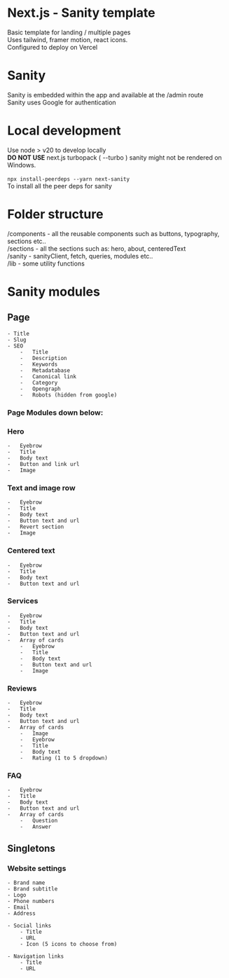 # Next.js - Sanity template
Basic template for landing / multiple pages<br/>
Uses tailwind, framer motion, react icons.<br/>
Configured to deploy on Vercel

# Sanity
Sanity is embedded within the app and available at the /admin route<br/>
Sanity uses Google for authentication

# Local development
Use node > v20 to develop locally<br/>
**DO NOT USE** next.js turbopack ( --turbo ) sanity might not be rendered on Windows.<br/><br/>
```npx install-peerdeps --yarn next-sanity```<br/>
To install all the peer deps for sanity


# Folder structure
/components - all the reusable components such as buttons, typography, sections etc..<br/>
/sections - all the sections such as: hero, about, centeredText<br/>
/sanity - sanityClient, fetch, queries, modules etc..<br/>
/lib - some utility functions

# Sanity modules

## Page

    - Title
    - Slug
    - SEO
        -   Title
        -   Description
        -   Keywords
        -   Metadatabase
        -   Canonical link
        -   Category
        -   Opengraph
        -   Robots (hidden from google)

### Page Modules down below:

### Hero

    -   Eyebrow
    -   Title
    -   Body text
    -   Button and link url
    -   Image

### Text and image row

    -   Eyebrow
    -   Title
    -   Body text
    -   Button text and url
    -   Revert section
    -   Image

### Centered text

    -   Eyebrow
    -   Title
    -   Body text
    -   Button text and url

### Services

    -   Eyebrow
    -   Title
    -   Body text
    -   Button text and url
    -   Array of cards
        -   Eyebrow
        -   Title
        -   Body text
        -   Button text and url
        -   Image

### Reviews

    -   Eyebrow
    -   Title
    -   Body text
    -   Button text and url
    -   Array of cards
        -   Image
        -   Eyebrow
        -   Title
        -   Body text
        -   Rating (1 to 5 dropdown)

### FAQ

    -   Eyebrow
    -   Title
    -   Body text
    -   Button text and url
    -   Array of cards
        -   Question
        -   Answer


## Singletons

### Website settings

    - Brand name
    - Brand subtitle
    - Logo
    - Phone numbers
    - Email
    - Address

    - Social links
        - Title
        - URL
        - Icon (5 icons to choose from)

    - Navigation links
        - Title
        - URL   
